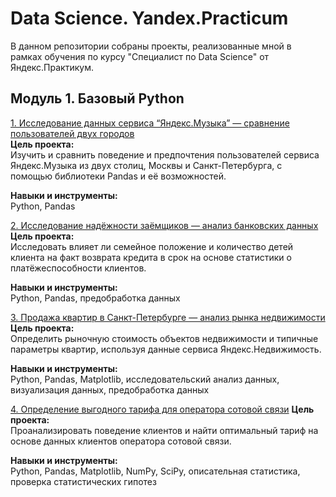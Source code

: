# Data Science. Yandex.Practicum
В данном репозитории собраны проекты, реализованные мной в рамках обучения по курсу "Специалист по Data Science"  от Яндекс.Практикум.
## Модуль 1. Базовый Python 
[1. Исследование данных сервиса “Яндекс.Музыка” — сравнение пользователей двух городов](https://test)\
**Цель проекта:**\
Изучить и сравнить поведение и предпочтения пользователей сервиса Яндекс.Музыка из двух столиц, Москвы и Санкт-Петербурга, c помощью библиотеки Pandas и её возможностей.

**Навыки и инструменты:**\
Python, Pandas

[2. Исследование надёжности заёмщиков — анализ банковских данных](https://test)\
**Цель проекта:**\
Исследовать влияет ли семейное положение и количество детей клиента на факт возврата кредита в срок на основе статистики о платёжеспособности клиентов.

**Навыки и инструменты:**\
Python, Pandas, предобработка данных

[3. Продажа квартир в Санкт-Петербурге — анализ рынка недвижимости](https://test)\
**Цель проекта:**\
Определить рыночную стоимость объектов недвижимости и типичные параметры квартир, используя данные сервиса Яндекс.Недвижимость.

**Навыки и инструменты:**\
Python, Pandas, Matplotlib, исследовательский анализ данных, визуализация данных, предобработка данных

[4. Определение выгодного тарифа для оператора сотовой связи](https://test)
**Цель проекта:**\
Проанализировать поведение клиентов и найти оптимальный тариф на основе данных клиентов оператора сотовой связи.

**Навыки и инструменты:**\
Python, Pandas, Matplotlib, NumPy, SciPy, описательная статистика, проверка статистических гипотез

